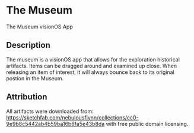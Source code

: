 #  The Museum
The Museum visionOS App

## Description
The museum is a visionOS app that allows for the exploration historical artifacts.  Items can be dragged around and examined up close.  When releasing an item of interest, it will always bounce back to its original postion in the Museum.

## Attribution
All artifacts were downloaded from: https://sketchfab.com/nebulousflynn/collections/cc0-9e9b8c5442ab4b59ba16b6fa5e43b8da with free public domain licensing.
